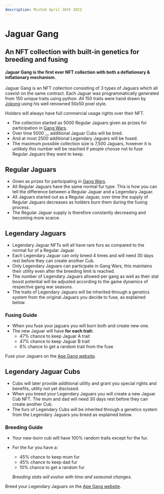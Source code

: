 ```yaml
---
description: Minted April 16th 2022
---
```


# Jaguar Gang

## An NFT collection with built-in genetics for breeding and fusing

#### Jaguar Gang is the first ever NFT collection with both a deflationary & inflationary mechanism.

Jaguar Gang is an NFT collection consisting of 3 types of Jaguars which all coexist on the same contract. Each Jaguar was programmatically generated from 150 unique traits using python. All 150 traits were hand drawn by [Jokong](../about-us/founders.md) using his well renowned 50x50 pixel style.

Holders will always have full commercial usage rights over their NFT.

* The collection started as 5000 Regular Jaguars given as prizes for participation in [Gang Wars](../play-to-earn-games/gang-wars.md).
* Over time 5000 __ additional Jaguar Cubs will be bred.
* And at most 2500 additional Legendary Jaguars will be fused.
* The maximum possible collection size is 7,500 Jaguars, however it is unlikely this number will be reached if people choose not to fuse Regular Jaguars they want to keep.

## Regular Jaguars

* Given as prizes for participating in [Gang Wars](../play-to-earn-games/gang-wars.md).
* All Regular Jaguars have the same normal fur type. This is how you can tell the difference between a Regular Jaguar and a Legendary Jaguar.
* All Jaguars started out as a Regular Jaguar, over time the supply of Regular Jaguars decreases as holders burn them during the fusing process.
* The Regular Jaguar supply is therefore constantly decreasing and becoming more scarce.

## Legendary Jaguars <a href="#8c7c" id="8c7c"></a>

* Legendary Jaguar NFTs will all have rare furs as compared to the normal fur of a Regular Jaguar.
* Each Legendary Jaguar can only breed 4 times and will need 30 days rest before they can create another Cub.
* Only Legendary Jaguars can participate in Gang Wars, this maintains their utility even after the breeding limit is reached.
* The number of Legendary Jaguars allowed per gang as well as their stat boost potential will be adjusted according to the game dynamics of respective gang war seasons.
* The traits of Legendary Jaguars will be inherited through a genetics system from the original Jaguars you decide to fuse, as explained below.

### F**using Guide**

* When you fuse your jaguars you will burn both and create new one.
* The new Jaguar will have **for each trait:**
  * 47% chance to keep Jaguar A trait
  * 47% chance to keep Jaguar B trait
  * 6% chance to get a random trait from the fuse

Fuse your Jaguars on the [Ape Gang website](https://apegang.art/utilities).

## Legendary Jaguar Cubs <a href="#372f" id="372f"></a>

* Cubs will later provide additional utility and grant you special rights and benefits, utility not yet disclosed.
* When you breed your Legendary Jaguars you will create a new Jaguar Cub NFT. The mum and dad will need 30 days rest before they can create another Cub.
* The furs of Legendary Cubs will be inherited through a genetics system from the Legendary Jaguars you breed as explained below.

### **Breeding Guide**

* Your new-born cub will have 100% random traits except for the fur.
*   For the fur you have a:

    * 45% chance to keep mum fur&#x20;
    * 45% chance to keep dad fur&#x20;
    * 10% chance to get a random fur&#x20;



    _Breeding stats will evolve with time and seasonal changes._

Breed your Legendary Jaguars on the [Ape Gang website](https://apegang.art/utilities).
